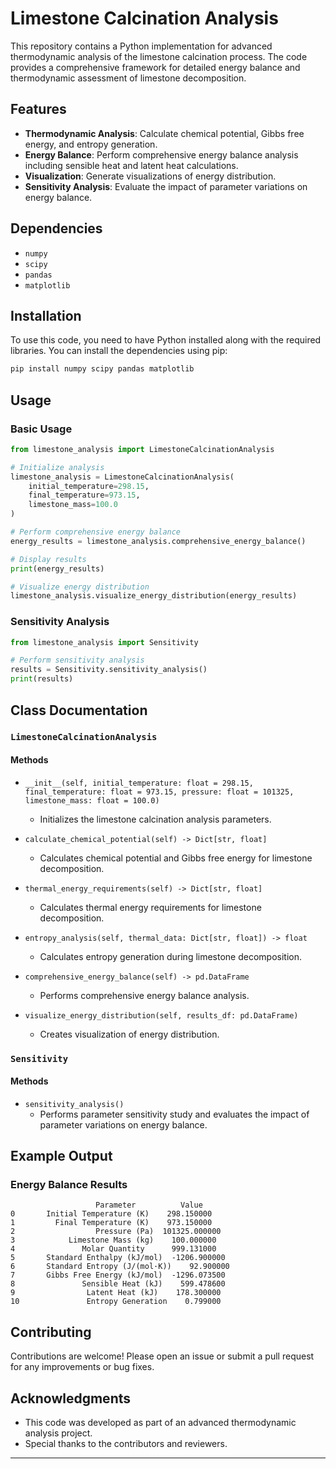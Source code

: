 # Limestone Calcination Analysis

This repository contains a Python implementation for advanced thermodynamic analysis of the limestone calcination process. The code provides a comprehensive framework for detailed energy balance and thermodynamic assessment of limestone decomposition.

## Features

- **Thermodynamic Analysis**: Calculate chemical potential, Gibbs free energy, and entropy generation.
- **Energy Balance**: Perform comprehensive energy balance analysis including sensible heat and latent heat calculations.
- **Visualization**: Generate visualizations of energy distribution.
- **Sensitivity Analysis**: Evaluate the impact of parameter variations on energy balance.

## Dependencies

- `numpy`
- `scipy`
- `pandas`
- `matplotlib`

## Installation

To use this code, you need to have Python installed along with the required libraries. You can install the dependencies using pip:

```bash
pip install numpy scipy pandas matplotlib
```

## Usage

### Basic Usage

```python
from limestone_analysis import LimestoneCalcinationAnalysis

# Initialize analysis
limestone_analysis = LimestoneCalcinationAnalysis(
    initial_temperature=298.15,
    final_temperature=973.15,
    limestone_mass=100.0
)

# Perform comprehensive energy balance
energy_results = limestone_analysis.comprehensive_energy_balance()

# Display results
print(energy_results)

# Visualize energy distribution
limestone_analysis.visualize_energy_distribution(energy_results)
```

### Sensitivity Analysis

```python
from limestone_analysis import Sensitivity

# Perform sensitivity analysis
results = Sensitivity.sensitivity_analysis()
print(results)
```

## Class Documentation

### `LimestoneCalcinationAnalysis`

#### Methods

- `__init__(self, initial_temperature: float = 298.15, final_temperature: float = 973.15, pressure: float = 101325, limestone_mass: float = 100.0)`
  - Initializes the limestone calcination analysis parameters.

- `calculate_chemical_potential(self) -> Dict[str, float]`
  - Calculates chemical potential and Gibbs free energy for limestone decomposition.

- `thermal_energy_requirements(self) -> Dict[str, float]`
  - Calculates thermal energy requirements for limestone decomposition.

- `entropy_analysis(self, thermal_data: Dict[str, float]) -> float`
  - Calculates entropy generation during limestone decomposition.

- `comprehensive_energy_balance(self) -> pd.DataFrame`
  - Performs comprehensive energy balance analysis.

- `visualize_energy_distribution(self, results_df: pd.DataFrame)`
  - Creates visualization of energy distribution.

### `Sensitivity`

#### Methods

- `sensitivity_analysis()`
  - Performs parameter sensitivity study and evaluates the impact of parameter variations on energy balance.

## Example Output

### Energy Balance Results

```plaintext
                   Parameter          Value
0       Initial Temperature (K)    298.150000
1         Final Temperature (K)    973.150000
2                  Pressure (Pa)  101325.000000
3            Limestone Mass (kg)    100.000000
4               Molar Quantity      999.131000
5       Standard Enthalpy (kJ/mol)  -1206.900000
6       Standard Entropy (J/(mol·K))    92.900000
7       Gibbs Free Energy (kJ/mol)  -1296.073500
8               Sensible Heat (kJ)    599.478600
9                Latent Heat (kJ)    178.300000
10               Entropy Generation    0.799000
```

## Contributing

Contributions are welcome! Please open an issue or submit a pull request for any improvements or bug fixes.

## Acknowledgments

- This code was developed as part of an advanced thermodynamic analysis project.
- Special thanks to the contributors and reviewers.

---

